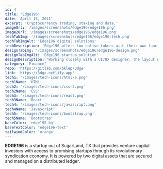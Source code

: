 ```yaml
---
id: 4
title: 'Edge196'
date: 'April 15, 2021'
excerpt: 'Cryptocurrency trading, staking and data.'
imageUrl: '/images/screenshots/edge196/edge196.png'
image2Url: '/images/screenshots/edge196/edge196.png'
techTabImg: '/images/screenshots/edge196/edge196-tech.png'
techTabImgAlt: 'Edge196 digital solutions'
techDescription: 'Edge196 offers two native tokens with their own functionality, Edge-X and Edge-T. A user can purchase, swap and stake many of the most popular cryptocurrencies.'
designTabImg: '/images/screenshots/edge196/edge196-design.png'
designTabImgAlt: 'Edge196 startup solution'
designDescription: 'Working closely with a UI/UX designer, the layout was kept near pixel perfect to the design handed. Though, varuous libraries were utilized such as Bootstrap and ParticleJS.'
category: 'Finance'
repo: 'https://gitlab.com/bklep/3dge'
link: 'https://3dge.netlify.app'
tech1: '/images/tech-icons/html-5.png'
tech1Name: 'HTML'
tech2: '/images/tech-icons/css-3.png'
tech2Name: 'CSS'
tech3: '/images/tech-icons/react.png'
tech3Name: 'React'
tech4: '/images/tech-icons/javascript.png'
tech4Name: 'JavaScript'
tech5: '/images/tech-icons/bootstrap.png'
tech5Name: 'Bootstrap'
baseColor: 'edge196-bg'
baseTextColor: 'edge196-text'
tailwindColor: 'orange'
---
```


**EDGE196** is a startup out of SugarLand, TX that provides venture capital investors with access to promising startups through its revolutionary syndication economy. It is powered by two digital assets that are secured and managed on a distributed ledger.
